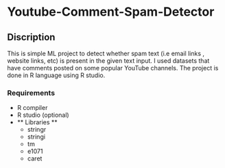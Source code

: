 # Youtube-Comment-Spam-Detector

## Discription
This is simple ML project to detect whether spam text (i.e email links , website links, etc) is present in the given text input.
I used datasets that have comments posted on some popular YouTube channels.
The project is done in R language using R studio.

### Requirements
- R compiler
- R studio (optional)
- ** Libraries **
  - stringr
  - stringi
  - tm
  - e1071
  - caret
  
